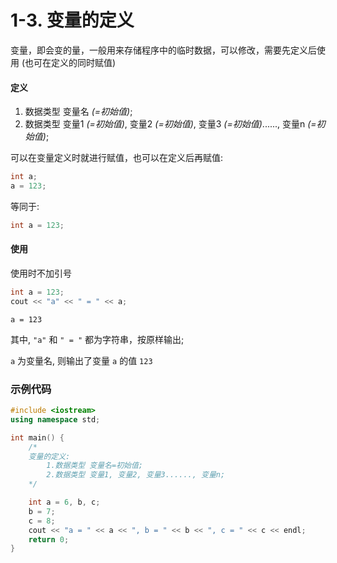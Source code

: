 # 1-3. 变量的定义

变量，即会变的量，一般用来存储程序中的临时数据，可以修改，需要先定义后使用 (也可在定义的同时赋值)

#### 定义

1. 数据类型 变量名 *(=初始值)*;
2. 数据类型 变量1 *(=初始值)*, 变量2 *(=初始值)*, 变量3 *(=初始值)*......, 变量n *(=初始值)*;

可以在变量定义时就进行赋值，也可以在定义后再赋值:

```cpp
int a;
a = 123;
```

等同于:

```cpp
int a = 123;
```

#### 使用

使用时不加引号

```cpp
int a = 123;
cout << "a" << " = " << a;
```
```output
a = 123
```

其中, `"a"` 和 `" = "` 都为字符串，按原样输出;

`a` 为变量名, 则输出了变量 `a` 的值 `123`


### 示例代码

```cpp
#include <iostream>
using namespace std;

int main() {
	/*
	变量的定义:
		1.数据类型 变量名=初始值;
		2.数据类型 变量1, 变量2, 变量3......, 变量n;
	*/

	int a = 6, b, c;
	b = 7;
	c = 8;
	cout << "a = " << a << ", b = " << b << ", c = " << c << endl;
	return 0;
}
```
